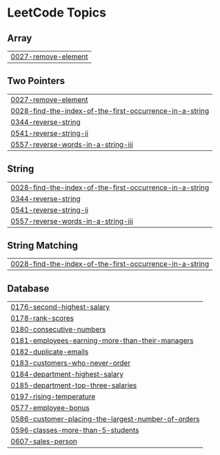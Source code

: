 <!---LeetCode Topics Start-->
# LeetCode Topics
## Array
|  |
| ------- |
| [0027-remove-element](https://github.com/Singhal-Piyush/Leetcode_Problems/tree/master/0027-remove-element) |
## Two Pointers
|  |
| ------- |
| [0027-remove-element](https://github.com/Singhal-Piyush/Leetcode_Problems/tree/master/0027-remove-element) |
| [0028-find-the-index-of-the-first-occurrence-in-a-string](https://github.com/Singhal-Piyush/Leetcode_Problems/tree/master/0028-find-the-index-of-the-first-occurrence-in-a-string) |
| [0344-reverse-string](https://github.com/Singhal-Piyush/Leetcode_Problems/tree/master/0344-reverse-string) |
| [0541-reverse-string-ii](https://github.com/Singhal-Piyush/Leetcode_Problems/tree/master/0541-reverse-string-ii) |
| [0557-reverse-words-in-a-string-iii](https://github.com/Singhal-Piyush/Leetcode_Problems/tree/master/0557-reverse-words-in-a-string-iii) |
## String
|  |
| ------- |
| [0028-find-the-index-of-the-first-occurrence-in-a-string](https://github.com/Singhal-Piyush/Leetcode_Problems/tree/master/0028-find-the-index-of-the-first-occurrence-in-a-string) |
| [0344-reverse-string](https://github.com/Singhal-Piyush/Leetcode_Problems/tree/master/0344-reverse-string) |
| [0541-reverse-string-ii](https://github.com/Singhal-Piyush/Leetcode_Problems/tree/master/0541-reverse-string-ii) |
| [0557-reverse-words-in-a-string-iii](https://github.com/Singhal-Piyush/Leetcode_Problems/tree/master/0557-reverse-words-in-a-string-iii) |
## String Matching
|  |
| ------- |
| [0028-find-the-index-of-the-first-occurrence-in-a-string](https://github.com/Singhal-Piyush/Leetcode_Problems/tree/master/0028-find-the-index-of-the-first-occurrence-in-a-string) |
## Database
|  |
| ------- |
| [0176-second-highest-salary](https://github.com/Singhal-Piyush/Leetcode_Problems/tree/master/0176-second-highest-salary) |
| [0178-rank-scores](https://github.com/Singhal-Piyush/Leetcode_Problems/tree/master/0178-rank-scores) |
| [0180-consecutive-numbers](https://github.com/Singhal-Piyush/Leetcode_Problems/tree/master/0180-consecutive-numbers) |
| [0181-employees-earning-more-than-their-managers](https://github.com/Singhal-Piyush/Leetcode_Problems/tree/master/0181-employees-earning-more-than-their-managers) |
| [0182-duplicate-emails](https://github.com/Singhal-Piyush/Leetcode_Problems/tree/master/0182-duplicate-emails) |
| [0183-customers-who-never-order](https://github.com/Singhal-Piyush/Leetcode_Problems/tree/master/0183-customers-who-never-order) |
| [0184-department-highest-salary](https://github.com/Singhal-Piyush/Leetcode_Problems/tree/master/0184-department-highest-salary) |
| [0185-department-top-three-salaries](https://github.com/Singhal-Piyush/Leetcode_Problems/tree/master/0185-department-top-three-salaries) |
| [0197-rising-temperature](https://github.com/Singhal-Piyush/Leetcode_Problems/tree/master/0197-rising-temperature) |
| [0577-employee-bonus](https://github.com/Singhal-Piyush/Leetcode_Problems/tree/master/0577-employee-bonus) |
| [0586-customer-placing-the-largest-number-of-orders](https://github.com/Singhal-Piyush/Leetcode_Problems/tree/master/0586-customer-placing-the-largest-number-of-orders) |
| [0596-classes-more-than-5-students](https://github.com/Singhal-Piyush/Leetcode_Problems/tree/master/0596-classes-more-than-5-students) |
| [0607-sales-person](https://github.com/Singhal-Piyush/Leetcode_Problems/tree/master/0607-sales-person) |
<!---LeetCode Topics End-->
